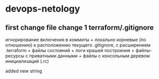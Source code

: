# devops-netology
first change file
change 1
terraform/.gitignore 
--
игнорирование включения в коммиты 
	+ локально корневые (по отношению) к расположению текущего .gitignore, с расширением .terraform
	+ файлы состояний 
	+ логи крашей построения 
	+ файлы-ресурсы с приватными данными
	+ файлы с консольным деревом инициализаций (.rc)

added new string 

